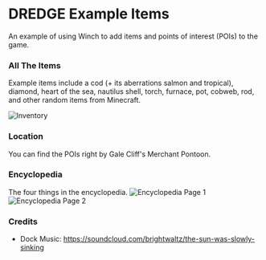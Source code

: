 ﻿# DREDGE Example Items

An example of using Winch to add items and points of interest (POIs) to the game.

### All The Items
Example items include a cod (+ its aberrations salmon and tropical), diamond, heart of the sea, nautilus shell, torch, furnace, pot, cobweb, rod, and other random items from Minecraft.

![Inventory](https://github.com/user-attachments/assets/fe08b9d6-fec5-421a-8aaf-4021c035c4a1)

### Location
You can find the POIs right by Gale Cliff's Merchant Pontoon.

### Encyclopedia
The four things in the encyclopedia.
![Encyclopedia Page 1](https://github.com/user-attachments/assets/2eb57730-e7ff-4e8e-a2e0-8770dc2d305b)
![Encyclopedia Page 2](https://github.com/user-attachments/assets/32966a3a-c323-4670-b4d9-ddef19a081ab)

### Credits
- Dock Music: https://soundcloud.com/brightwaltz/the-sun-was-slowly-sinking